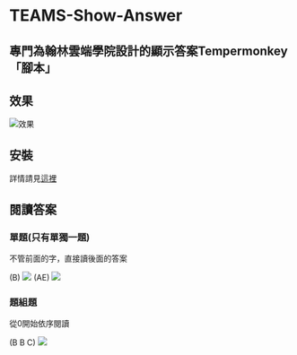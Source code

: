 # TEAMS-Show-Answer
## 專門為翰林雲端學院設計的顯示答案Tempermonkey「腳本」
## 效果
![效果](https://upload.cc/i1/2024/05/05/ZW92Jw.png)
## 安裝
詳情請見[這裡](https://github.com/KnowScratcher/TEAMS-Show-Answer/wiki/%E5%AE%89%E8%A3%9D)
## 閱讀答案
### 單題(只有單獨一題)
不管前面的字，直接讀後面的答案

(B)
![](https://upload.cc/i1/2024/05/05/IkWR7p.png)
(AE)
![](https://upload.cc/i1/2024/05/05/drniVA.png)
### 題組題
從0開始依序閱讀

(B B C)
![](https://upload.cc/i1/2024/05/05/WC9i6w.png)
